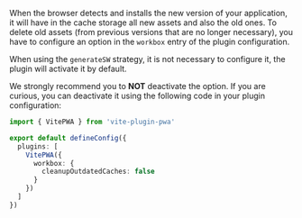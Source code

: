 When the browser detects and installs the new version of your application, it will have in the cache storage all new assets and also the old ones. To delete old assets (from previous versions that are no longer necessary), you have to configure an option in the `workbox` entry of the plugin configuration.

When using the `generateSW` strategy, it is not necessary to configure it, the plugin will activate it by default.

We strongly recommend you to **NOT** deactivate the option. If you are curious, you can deactivate it using the following code in your plugin configuration:

```ts
import { VitePWA } from 'vite-plugin-pwa'

export default defineConfig({
  plugins: [
    VitePWA({
      workbox: {
        cleanupOutdatedCaches: false
      }
    })
  ]
})
```
